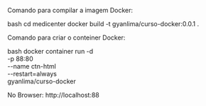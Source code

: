 

Comando para compilar a imagem Docker:
 
bash
cd medicenter
docker build -t gyanlima/curso-docker:0.0.1 .

 
Comando para criar o conteiner Docker:
 
bash
docker container run -d \
 -p 88:80 \
 --name ctn-html \
 --restart=always \
 gyanlima/curso-docker


 No Browser: 
http://localhost:88